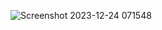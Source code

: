 ![Screenshot 2023-12-24 071548](https://github.com/GumblCode/JS-Christmas-Gift/assets/126818957/ab58bc07-517a-4157-b279-8af068fcd809)
